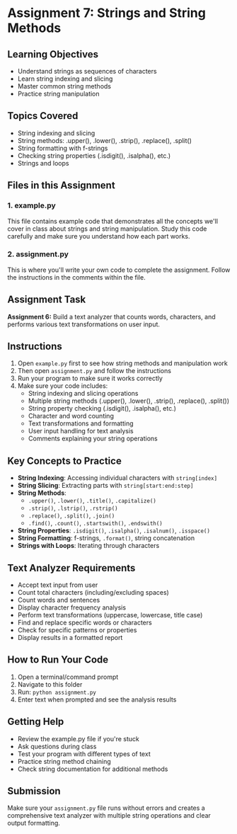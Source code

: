 # Assignment 7: Strings and String Methods

## Learning Objectives
- Understand strings as sequences of characters
- Learn string indexing and slicing
- Master common string methods
- Practice string manipulation

## Topics Covered
- String indexing and slicing
- String methods: .upper(), .lower(), .strip(), .replace(), .split()
- String formatting with f-strings
- Checking string properties (.isdigit(), .isalpha(), etc.)
- Strings and loops

## Files in this Assignment

### 1. example.py
This file contains example code that demonstrates all the concepts we'll cover in class about strings and string manipulation. Study this code carefully and make sure you understand how each part works.

### 2. assignment.py
This is where you'll write your own code to complete the assignment. Follow the instructions in the comments within the file.

## Assignment Task
**Assignment 6:** Build a text analyzer that counts words, characters, and performs various text transformations on user input.

## Instructions
1. Open `example.py` first to see how string methods and manipulation work
2. Then open `assignment.py` and follow the instructions
3. Run your program to make sure it works correctly
4. Make sure your code includes:
   - String indexing and slicing operations
   - Multiple string methods (.upper(), .lower(), .strip(), .replace(), .split())
   - String property checking (.isdigit(), .isalpha(), etc.)
   - Character and word counting
   - Text transformations and formatting
   - User input handling for text analysis
   - Comments explaining your string operations

## Key Concepts to Practice
- **String Indexing**: Accessing individual characters with `string[index]`
- **String Slicing**: Extracting parts with `string[start:end:step]`
- **String Methods**:
  - `.upper()`, `.lower()`, `.title()`, `.capitalize()`
  - `.strip()`, `.lstrip()`, `.rstrip()`
  - `.replace()`, `.split()`, `.join()`
  - `.find()`, `.count()`, `.startswith()`, `.endswith()`
- **String Properties**: `.isdigit()`, `.isalpha()`, `.isalnum()`, `.isspace()`
- **String Formatting**: f-strings, `.format()`, string concatenation
- **Strings with Loops**: Iterating through characters

## Text Analyzer Requirements
- Accept text input from user
- Count total characters (including/excluding spaces)
- Count words and sentences
- Display character frequency analysis
- Perform text transformations (uppercase, lowercase, title case)
- Find and replace specific words or characters
- Check for specific patterns or properties
- Display results in a formatted report

## How to Run Your Code
1. Open a terminal/command prompt
2. Navigate to this folder
3. Run: `python assignment.py`
4. Enter text when prompted and see the analysis results

## Getting Help
- Review the example.py file if you're stuck
- Ask questions during class
- Test your program with different types of text
- Practice string method chaining
- Check string documentation for additional methods

## Submission
Make sure your `assignment.py` file runs without errors and creates a comprehensive text analyzer with multiple string operations and clear output formatting.
